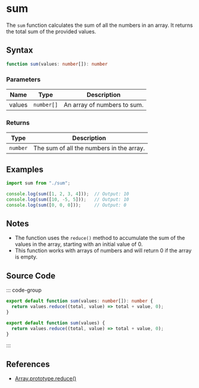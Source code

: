 # sum

The `sum` function calculates the sum of all the numbers in an array. It returns the total sum of the provided values.

## Syntax

```typescript
function sum(values: number[]): number
```

### Parameters

| Name   | Type     | Description                                          |
|--------|----------|------------------------------------------------------|
| values | `number[]` | An array of numbers to sum.                          |

### Returns

| Type    | Description                                      |
|---------|--------------------------------------------------|
| `number` | The sum of all the numbers in the array.        |

## Examples

```typescript
import sum from "./sum";

console.log(sum([1, 2, 3, 4]));  // Output: 10
console.log(sum([10, -5, 5]));   // Output: 10
console.log(sum([0, 0, 0]));     // Output: 0
```

## Notes

- The function uses the `reduce()` method to accumulate the sum of the values in the array, starting with an initial value of 0.
- This function works with arrays of numbers and will return 0 if the array is empty.

## Source Code

::: code-group
```typescript
export default function sum(values: number[]): number {
  return values.reduce((total, value) => total + value, 0);
}
```

```javascript
export default function sum(values) {
  return values.reduce((total, value) => total + value, 0);
}
```
::: 

## References

- [Array.prototype.reduce()](https://developer.mozilla.org/en-US/docs/Web/JavaScript/Reference/Global_Objects/Array/Reduce)
